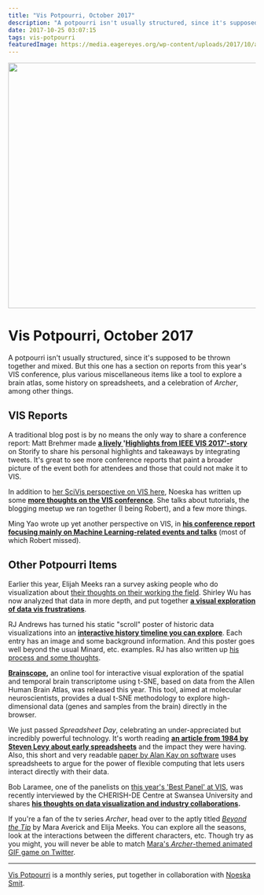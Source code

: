 ```yaml
---
title: "Vis Potpourri, October 2017"
description: "A potpourri isn't usually structured, since it's supposed to be thrown together and mixed. But this one has a section on reports from this year's VIS conference, plus various miscellaneous items like a tool to explore a brain atlas, some history on spreadsheets, and a celebration of Archer, among other things."
date: 2017-10-25 03:07:15
tags: vis-potpourri
featuredImage: https://media.eagereyes.org/wp-content/uploads/2017/10/archer-vis.jpg
---
```


<p align="center"><img src="https://media.eagereyes.org/wp-content/uploads/2017/10/archer-vis.jpg" width="720" height="500" /></p>

# Vis Potpourri, October 2017

A potpourri isn't usually structured, since it's supposed to be thrown together and mixed. But this one has a section on reports from this year's VIS conference, plus various miscellaneous items like a tool to explore a brain atlas, some history on spreadsheets, and a celebration of <em>Archer</em>, among other things.

## VIS Reports

A traditional blog post is by no means the only way to share a conference report: Matt Brehmer made <a href="https://storify.com/mattbrehmer/highlights-from-ieee-vis-2017"><strong>a lively </strong></a><strong>'<a href="https://storify.com/mattbrehmer/highlights-from-ieee-vis-2017">Highlights from IEEE VIS 2017'-story</a></strong> on Storify to share his personal highlights and takeaways by integrating tweets. It's great to see more conference reports that paint a broader picture of the event both for attendees and those that could not make it to VIS.

In addition to <a href="/blog/2017/ieee-vis-2017-a-scivis-perspective">her SciVis perspective on VIS here</a>, Noeska has written up some <strong><a href="http://noeskasmit.com/ieee-vis-2017-conference-report/">more thoughts on the VIS conference</a></strong>. She talks about tutorials, the blogging meetup we ran together (I being Robert), and a few more things.

Ming Yao wrote up yet another perspective on VIS, in <strong><a href="http://blog.myaooo.com/vis2017/">his conference report focusing mainly on Machine Learning-related events and talks</a></strong> (most of which Robert missed).

## Other Potpourri Items

Earlier this year, Elijah Meeks ran a survey asking people who do visualization about <a href="https://medium.com/@Elijah_Meeks/2017-data-visualization-survey-results-40688830b9f2">their thoughts on their working the field</a>. Shirley Wu has now analyzed that data in more depth, and put together <a href="https://medium.com/visualizing-the-field/655-frustrations-doing-data-visualization-e1087c8176fc"><strong>a visual exploration of data vis frustrations</strong></a>.

RJ Andrews has turned his static "scroll" poster of historic data visualizations into an <a href="http://infowetrust.com/scroll/"><strong>interactive history timeline you can explore</strong></a>. Each entry has an image and some background information. And this poster goes well beyond the usual Minard, etc. examples. RJ has also written up <a href="http://infowetrust.com/history2/?es_p=5048140">his process and some thoughts</a>.

<a href="http://www.brainscope.nl/brainscope"><strong>Brainscope</strong></a><strong>,</strong> an online tool for interactive visual exploration of the spatial and temporal brain transcriptome using t-SNE, based on data from the Allen Human Brain Atlas, was released this year. This tool, aimed at molecular neuroscientists, provides a dual t-SNE methodology to explore high-dimensional data (genes and samples from the brain) directly in the browser.

We just passed <em>Spreadsheet Day</em>, celebrating an under-appreciated but incredibly powerful technology. It's worth reading <strong><a href="https://medium.com/backchannel/a-spreadsheet-way-of-knowledge-8de60af7146e?es_p=5184130">an article from 1984 by Steven Levy about early spreadsheets</a></strong> and the impact they were having. Also, this short and very readable <a href="http://www.vpri.org/pdf/tr1984001_comp_soft.pdf">paper by Alan Kay on software</a> uses spreadsheets to argue for the power of flexible computing that lets users interact directly with their data.

Bob Laramee, one of the panelists on <a href="https://www.youtube.com/watch?v=U4hXNhth5sY">this year's 'Best Panel' at VIS</a>, was recently interviewed by the CHERISH-DE Centre at Swansea University and shares <strong><a href="https://cherishdeblog.wordpress.com/2017/05/02/the-interview-our-new-monthly-researcher-spotlight/"> his thoughts on data visualization and industry collaborations</a>.</strong>

If you're a fan of the tv series <em>Archer</em>, head over to the aptly titled <a href="https://archervisualization.herokuapp.com">_Beyond the Tip_</a> by Mara Averick and Elija Meeks. You can explore all the seasons, look at the interactions between the different characters, etc. Though try as you might, you will never be able to match <a href="https://twitter.com/dataandme">Mara's <em>Archer</em>-themed animated GIF game on Twitter</a>.

<hr />

<a href="/section/vis-potpourri">Vis Potpourri</a> is a monthly series, put together in collaboration with <a href="http://noeskasmit.com/about/">Noeska Smit</a>.


<PostedBy />


